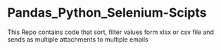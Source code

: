 # Pandas_Python_Selenium-Scipts
This Repo contains code that sort, filter values form xlsx or csv file and sends as multiple attachments to multiple emails
